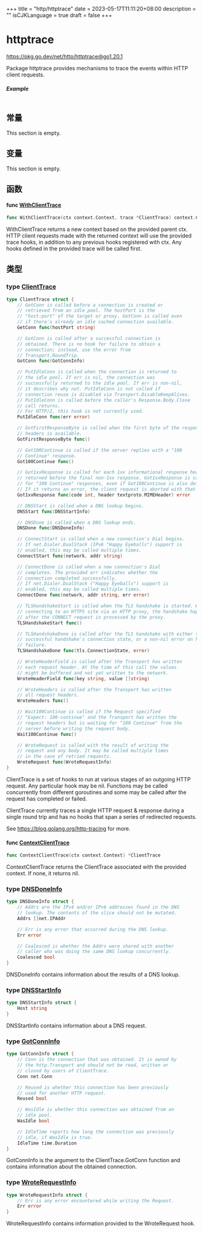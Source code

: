 +++
title = "http/httptrace"
date = 2023-05-17T11:11:20+08:00
description = ""
isCJKLanguage = true
draft = false
+++
# httptrace

https://pkg.go.dev/net/http/httptrace@go1.20.1



Package httptrace provides mechanisms to trace the events within HTTP client requests.

##### Example
``` go 
```







## 常量 

This section is empty.

## 变量

This section is empty.

## 函数

#### func [WithClientTrace](https://cs.opensource.google/go/go/+/go1.20.1:src/net/http/httptrace/trace.go;l=34) 

``` go 
func WithClientTrace(ctx context.Context, trace *ClientTrace) context.Context
```

WithClientTrace returns a new context based on the provided parent ctx. HTTP client requests made with the returned context will use the provided trace hooks, in addition to any previous hooks registered with ctx. Any hooks defined in the provided trace will be called first.

## 类型

### type [ClientTrace](https://cs.opensource.google/go/go/+/go1.20.1:src/net/http/httptrace/trace.go;l=80) 

``` go 
type ClientTrace struct {
	// GetConn is called before a connection is created or
	// retrieved from an idle pool. The hostPort is the
	// "host:port" of the target or proxy. GetConn is called even
	// if there's already an idle cached connection available.
	GetConn func(hostPort string)

	// GotConn is called after a successful connection is
	// obtained. There is no hook for failure to obtain a
	// connection; instead, use the error from
	// Transport.RoundTrip.
	GotConn func(GotConnInfo)

	// PutIdleConn is called when the connection is returned to
	// the idle pool. If err is nil, the connection was
	// successfully returned to the idle pool. If err is non-nil,
	// it describes why not. PutIdleConn is not called if
	// connection reuse is disabled via Transport.DisableKeepAlives.
	// PutIdleConn is called before the caller's Response.Body.Close
	// call returns.
	// For HTTP/2, this hook is not currently used.
	PutIdleConn func(err error)

	// GotFirstResponseByte is called when the first byte of the response
	// headers is available.
	GotFirstResponseByte func()

	// Got100Continue is called if the server replies with a "100
	// Continue" response.
	Got100Continue func()

	// Got1xxResponse is called for each 1xx informational response header
	// returned before the final non-1xx response. Got1xxResponse is called
	// for "100 Continue" responses, even if Got100Continue is also defined.
	// If it returns an error, the client request is aborted with that error value.
	Got1xxResponse func(code int, header textproto.MIMEHeader) error

	// DNSStart is called when a DNS lookup begins.
	DNSStart func(DNSStartInfo)

	// DNSDone is called when a DNS lookup ends.
	DNSDone func(DNSDoneInfo)

	// ConnectStart is called when a new connection's Dial begins.
	// If net.Dialer.DualStack (IPv6 "Happy Eyeballs") support is
	// enabled, this may be called multiple times.
	ConnectStart func(network, addr string)

	// ConnectDone is called when a new connection's Dial
	// completes. The provided err indicates whether the
	// connection completed successfully.
	// If net.Dialer.DualStack ("Happy Eyeballs") support is
	// enabled, this may be called multiple times.
	ConnectDone func(network, addr string, err error)

	// TLSHandshakeStart is called when the TLS handshake is started. When
	// connecting to an HTTPS site via an HTTP proxy, the handshake happens
	// after the CONNECT request is processed by the proxy.
	TLSHandshakeStart func()

	// TLSHandshakeDone is called after the TLS handshake with either the
	// successful handshake's connection state, or a non-nil error on handshake
	// failure.
	TLSHandshakeDone func(tls.ConnectionState, error)

	// WroteHeaderField is called after the Transport has written
	// each request header. At the time of this call the values
	// might be buffered and not yet written to the network.
	WroteHeaderField func(key string, value []string)

	// WroteHeaders is called after the Transport has written
	// all request headers.
	WroteHeaders func()

	// Wait100Continue is called if the Request specified
	// "Expect: 100-continue" and the Transport has written the
	// request headers but is waiting for "100 Continue" from the
	// server before writing the request body.
	Wait100Continue func()

	// WroteRequest is called with the result of writing the
	// request and any body. It may be called multiple times
	// in the case of retried requests.
	WroteRequest func(WroteRequestInfo)
}
```

ClientTrace is a set of hooks to run at various stages of an outgoing HTTP request. Any particular hook may be nil. Functions may be called concurrently from different goroutines and some may be called after the request has completed or failed.

ClientTrace currently traces a single HTTP request & response during a single round trip and has no hooks that span a series of redirected requests.

See https://blog.golang.org/http-tracing for more.

#### func [ContextClientTrace](https://cs.opensource.google/go/go/+/go1.20.1:src/net/http/httptrace/trace.go;l=24) 

``` go 
func ContextClientTrace(ctx context.Context) *ClientTrace
```

ContextClientTrace returns the ClientTrace associated with the provided context. If none, it returns nil.

### type [DNSDoneInfo](https://cs.opensource.google/go/go/+/go1.20.1:src/net/http/httptrace/trace.go;l=216) 

``` go 
type DNSDoneInfo struct {
	// Addrs are the IPv4 and/or IPv6 addresses found in the DNS
	// lookup. The contents of the slice should not be mutated.
	Addrs []net.IPAddr

	// Err is any error that occurred during the DNS lookup.
	Err error

	// Coalesced is whether the Addrs were shared with another
	// caller who was doing the same DNS lookup concurrently.
	Coalesced bool
}
```

DNSDoneInfo contains information about the results of a DNS lookup.

### type [DNSStartInfo](https://cs.opensource.google/go/go/+/go1.20.1:src/net/http/httptrace/trace.go;l=211) 

``` go 
type DNSStartInfo struct {
	Host string
}
```

DNSStartInfo contains information about a DNS request.

### type [GotConnInfo](https://cs.opensource.google/go/go/+/go1.20.1:src/net/http/httptrace/trace.go;l=238) 

``` go 
type GotConnInfo struct {
	// Conn is the connection that was obtained. It is owned by
	// the http.Transport and should not be read, written or
	// closed by users of ClientTrace.
	Conn net.Conn

	// Reused is whether this connection has been previously
	// used for another HTTP request.
	Reused bool

	// WasIdle is whether this connection was obtained from an
	// idle pool.
	WasIdle bool

	// IdleTime reports how long the connection was previously
	// idle, if WasIdle is true.
	IdleTime time.Duration
}
```

GotConnInfo is the argument to the ClientTrace.GotConn function and contains information about the obtained connection.

### type [WroteRequestInfo](https://cs.opensource.google/go/go/+/go1.20.1:src/net/http/httptrace/trace.go;l=168) 

``` go 
type WroteRequestInfo struct {
	// Err is any error encountered while writing the Request.
	Err error
}
```

WroteRequestInfo contains information provided to the WroteRequest hook.